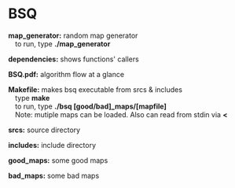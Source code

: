 # BSQ

<strong>map_generator:</strong> random map generator<br />
&emsp;to run, type <strong>./map_generator <col> <row> <density></strong>

<strong>dependencies:</strong> shows functions' callers

<strong>BSQ.pdf:</strong> algorithm flow at a glance

<strong>Makefile:</strong> makes bsq executable from srcs & includes<br />
&emsp;type <strong>make</strong><br />
&emsp;to run, type <strong>./bsq [good/bad]_maps/[mapfile]</strong><br />
&emsp;Note: mutiple maps can be loaded. Also can read from stdin via <strong><</strong>
		
<strong>srcs:</strong> source directory

<strong>includes:</strong> include directory

<strong>good_maps:</strong> some good maps

<strong>bad_maps:</strong> some bad maps

